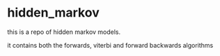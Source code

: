 # hidden_markov

this is a repo of hidden markov models.

it  contains both the forwards, viterbi and forward backwards algorithms
